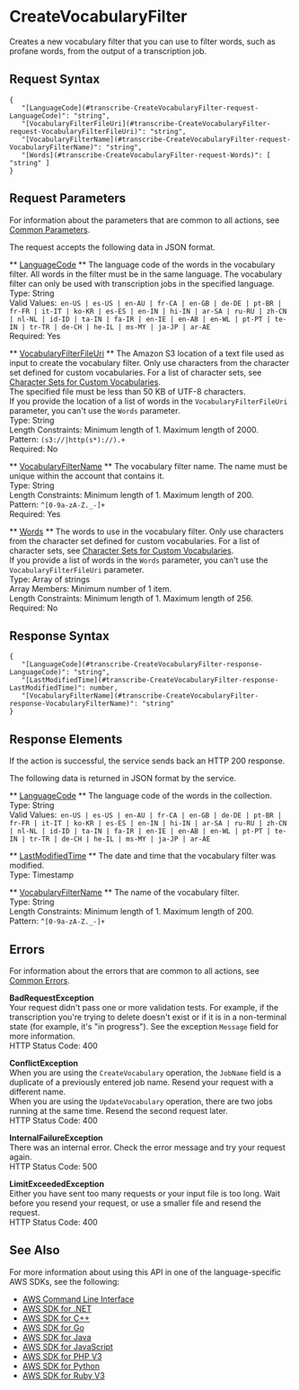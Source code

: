 # CreateVocabularyFilter<a name="API_CreateVocabularyFilter"></a>

Creates a new vocabulary filter that you can use to filter words, such as profane words, from the output of a transcription job\.

## Request Syntax<a name="API_CreateVocabularyFilter_RequestSyntax"></a>

```
{
   "[LanguageCode](#transcribe-CreateVocabularyFilter-request-LanguageCode)": "string",
   "[VocabularyFilterFileUri](#transcribe-CreateVocabularyFilter-request-VocabularyFilterFileUri)": "string",
   "[VocabularyFilterName](#transcribe-CreateVocabularyFilter-request-VocabularyFilterName)": "string",
   "[Words](#transcribe-CreateVocabularyFilter-request-Words)": [ "string" ]
}
```

## Request Parameters<a name="API_CreateVocabularyFilter_RequestParameters"></a>

For information about the parameters that are common to all actions, see [Common Parameters](CommonParameters.md)\.

The request accepts the following data in JSON format\.

 ** [LanguageCode](#API_CreateVocabularyFilter_RequestSyntax) **   <a name="transcribe-CreateVocabularyFilter-request-LanguageCode"></a>
The language code of the words in the vocabulary filter\. All words in the filter must be in the same language\. The vocabulary filter can only be used with transcription jobs in the specified language\.  
Type: String  
Valid Values:` en-US | es-US | en-AU | fr-CA | en-GB | de-DE | pt-BR | fr-FR | it-IT | ko-KR | es-ES | en-IN | hi-IN | ar-SA | ru-RU | zh-CN | nl-NL | id-ID | ta-IN | fa-IR | en-IE | en-AB | en-WL | pt-PT | te-IN | tr-TR | de-CH | he-IL | ms-MY | ja-JP | ar-AE`   
Required: Yes

 ** [VocabularyFilterFileUri](#API_CreateVocabularyFilter_RequestSyntax) **   <a name="transcribe-CreateVocabularyFilter-request-VocabularyFilterFileUri"></a>
The Amazon S3 location of a text file used as input to create the vocabulary filter\. Only use characters from the character set defined for custom vocabularies\. For a list of character sets, see [Character Sets for Custom Vocabularies](https://docs.aws.amazon.com/transcribe/latest/dg/how-vocabulary.html#charsets)\.  
The specified file must be less than 50 KB of UTF\-8 characters\.  
If you provide the location of a list of words in the `VocabularyFilterFileUri` parameter, you can't use the `Words` parameter\.  
Type: String  
Length Constraints: Minimum length of 1\. Maximum length of 2000\.  
Pattern: `(s3://|http(s*)://).+`   
Required: No

 ** [VocabularyFilterName](#API_CreateVocabularyFilter_RequestSyntax) **   <a name="transcribe-CreateVocabularyFilter-request-VocabularyFilterName"></a>
The vocabulary filter name\. The name must be unique within the account that contains it\.  
Type: String  
Length Constraints: Minimum length of 1\. Maximum length of 200\.  
Pattern: `^[0-9a-zA-Z._-]+`   
Required: Yes

 ** [Words](#API_CreateVocabularyFilter_RequestSyntax) **   <a name="transcribe-CreateVocabularyFilter-request-Words"></a>
The words to use in the vocabulary filter\. Only use characters from the character set defined for custom vocabularies\. For a list of character sets, see [Character Sets for Custom Vocabularies](https://docs.aws.amazon.com/transcribe/latest/dg/how-vocabulary.html#charsets)\.  
If you provide a list of words in the `Words` parameter, you can't use the `VocabularyFilterFileUri` parameter\.  
Type: Array of strings  
Array Members: Minimum number of 1 item\.  
Length Constraints: Minimum length of 1\. Maximum length of 256\.  
Required: No

## Response Syntax<a name="API_CreateVocabularyFilter_ResponseSyntax"></a>

```
{
   "[LanguageCode](#transcribe-CreateVocabularyFilter-response-LanguageCode)": "string",
   "[LastModifiedTime](#transcribe-CreateVocabularyFilter-response-LastModifiedTime)": number,
   "[VocabularyFilterName](#transcribe-CreateVocabularyFilter-response-VocabularyFilterName)": "string"
}
```

## Response Elements<a name="API_CreateVocabularyFilter_ResponseElements"></a>

If the action is successful, the service sends back an HTTP 200 response\.

The following data is returned in JSON format by the service\.

 ** [LanguageCode](#API_CreateVocabularyFilter_ResponseSyntax) **   <a name="transcribe-CreateVocabularyFilter-response-LanguageCode"></a>
The language code of the words in the collection\.  
Type: String  
Valid Values:` en-US | es-US | en-AU | fr-CA | en-GB | de-DE | pt-BR | fr-FR | it-IT | ko-KR | es-ES | en-IN | hi-IN | ar-SA | ru-RU | zh-CN | nl-NL | id-ID | ta-IN | fa-IR | en-IE | en-AB | en-WL | pt-PT | te-IN | tr-TR | de-CH | he-IL | ms-MY | ja-JP | ar-AE` 

 ** [LastModifiedTime](#API_CreateVocabularyFilter_ResponseSyntax) **   <a name="transcribe-CreateVocabularyFilter-response-LastModifiedTime"></a>
The date and time that the vocabulary filter was modified\.  
Type: Timestamp

 ** [VocabularyFilterName](#API_CreateVocabularyFilter_ResponseSyntax) **   <a name="transcribe-CreateVocabularyFilter-response-VocabularyFilterName"></a>
The name of the vocabulary filter\.  
Type: String  
Length Constraints: Minimum length of 1\. Maximum length of 200\.  
Pattern: `^[0-9a-zA-Z._-]+` 

## Errors<a name="API_CreateVocabularyFilter_Errors"></a>

For information about the errors that are common to all actions, see [Common Errors](CommonErrors.md)\.

 **BadRequestException**   
Your request didn't pass one or more validation tests\. For example, if the transcription you're trying to delete doesn't exist or if it is in a non\-terminal state \(for example, it's "in progress"\)\. See the exception `Message` field for more information\.  
HTTP Status Code: 400

 **ConflictException**   
When you are using the `CreateVocabulary` operation, the `JobName` field is a duplicate of a previously entered job name\. Resend your request with a different name\.  
When you are using the `UpdateVocabulary` operation, there are two jobs running at the same time\. Resend the second request later\.  
HTTP Status Code: 400

 **InternalFailureException**   
There was an internal error\. Check the error message and try your request again\.  
HTTP Status Code: 500

 **LimitExceededException**   
Either you have sent too many requests or your input file is too long\. Wait before you resend your request, or use a smaller file and resend the request\.  
HTTP Status Code: 400

## See Also<a name="API_CreateVocabularyFilter_SeeAlso"></a>

For more information about using this API in one of the language\-specific AWS SDKs, see the following:
+  [AWS Command Line Interface](https://docs.aws.amazon.com/goto/aws-cli/transcribe-2017-10-26/CreateVocabularyFilter) 
+  [AWS SDK for \.NET](https://docs.aws.amazon.com/goto/DotNetSDKV3/transcribe-2017-10-26/CreateVocabularyFilter) 
+  [AWS SDK for C\+\+](https://docs.aws.amazon.com/goto/SdkForCpp/transcribe-2017-10-26/CreateVocabularyFilter) 
+  [AWS SDK for Go](https://docs.aws.amazon.com/goto/SdkForGoV1/transcribe-2017-10-26/CreateVocabularyFilter) 
+  [AWS SDK for Java](https://docs.aws.amazon.com/goto/SdkForJava/transcribe-2017-10-26/CreateVocabularyFilter) 
+  [AWS SDK for JavaScript](https://docs.aws.amazon.com/goto/AWSJavaScriptSDK/transcribe-2017-10-26/CreateVocabularyFilter) 
+  [AWS SDK for PHP V3](https://docs.aws.amazon.com/goto/SdkForPHPV3/transcribe-2017-10-26/CreateVocabularyFilter) 
+  [AWS SDK for Python](https://docs.aws.amazon.com/goto/boto3/transcribe-2017-10-26/CreateVocabularyFilter) 
+  [AWS SDK for Ruby V3](https://docs.aws.amazon.com/goto/SdkForRubyV3/transcribe-2017-10-26/CreateVocabularyFilter) 